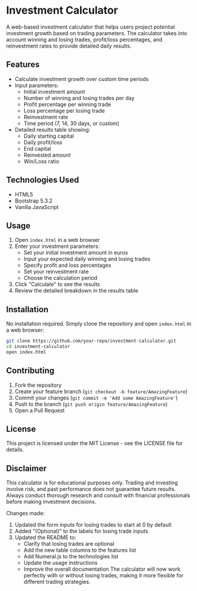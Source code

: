 # Investment Calculator

A web-based investment calculator that helps users project potential investment growth based on trading parameters. The calculator takes into account winning and losing trades, profit/loss percentages, and reinvestment rates to provide detailed daily results.

## Features

- Calculate investment growth over custom time periods
- Input parameters:
  - Initial investment amount
  - Number of winning and losing trades per day
  - Profit percentage per winning trade
  - Loss percentage per losing trade
  - Reinvestment rate
  - Time period (7, 14, 30 days, or custom)
- Detailed results table showing:
  - Daily starting capital
  - Daily profit/loss
  - End capital
  - Reinvested amount
  - Win/Loss ratio

## Technologies Used

- HTML5
- Bootstrap 5.3.2
- Vanilla JavaScript

## Usage

1. Open `index.html` in a web browser
2. Enter your investment parameters:
   - Set your initial investment amount in euros
   - Input your expected daily winning and losing trades
   - Specify profit and loss percentages
   - Set your reinvestment rate
   - Choose the calculation period
3. Click "Calculate" to see the results
4. Review the detailed breakdown in the results table

## Installation

No installation required. Simply clone the repository and open `index.html` in a web browser:

```bash
git clone https://github.com/your-repo/investment-calculator.git
cd investment-calculator
open index.html
```

## Contributing

1. Fork the repository
2. Create your feature branch (`git checkout -b feature/AmazingFeature`)
3. Commit your changes (`git commit -m 'Add some AmazingFeature'`)
4. Push to the branch (`git push origin feature/AmazingFeature`)
5. Open a Pull Request

## License

This project is licensed under the MIT License - see the LICENSE file for details.

## Disclaimer

This calculator is for educational purposes only. Trading and investing involve risk, and past performance does not guarantee future results. Always conduct thorough research and consult with financial professionals before making investment decisions.

Changes made:

1. Updated the form inputs for losing trades to start at 0 by default
2. Added "(Optional)" to the labels for losing trade inputs
3. Updated the README to:
   - Clarify that losing trades are optional
   - Add the new table columns to the features list
   - Add Numeral.js to the technologies list
   - Update the usage instructions
   - Improve the overall documentation
     The calculator will now work perfectly with or without losing trades, making it more flexible for different trading strategies.
